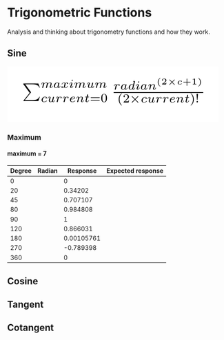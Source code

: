 # Trigonometric Functions
Analysis and thinking about trigonometry functions and how they work.

## Sine

![Sum Sine Expressions](Sine-Expression-Sum.png)

### Maximum

#### maximum = 7

| Degree  | Radian | 	Response 	   |	 Expected response 	   |
| ------- | ------ | ----------------- | ------------------------- |
| 0       |        | 0                 |                           |
| 20      |        | 0.34202           |                           |
| 45      |        | 0.707107          |                           |
| 80      |        | 0.984808          |                           |
| 90      |        | 1                 |                           |
| 120     |        | 0.866031          |                           |
| 180     |        | 0.00105761        |                           |
| 270     |        | -0.789398         |                           |
| 360     |        | 0                 |                           |


## Cosine

## Tangent

## Cotangent
